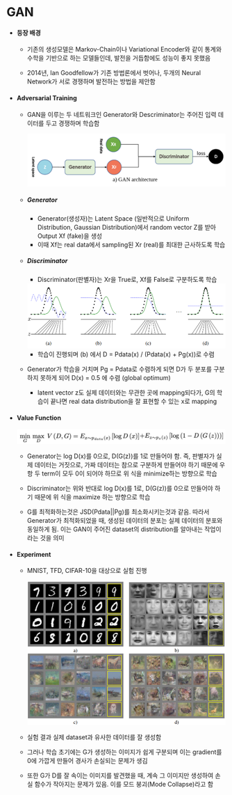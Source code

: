 # GAN

* #### 등장 배경

  * 기존의 생성모델은 Markov-Chain이나 Variational Encoder와 같이 통계와 수학을 기반으로 하는 모델들인데, 발전을 거듭함에도 성능이 좋지 못했음

  * 2014년, Ian Goodfellow가 기존 방법론에서 벗어나, 두개의 Neural Network가 서로 경쟁하며 발전하는 방법을 제안함

    

* #### Adversarial Training

  * GAN을 이루는 두 네트워크인 Generator와 Descriminator는 주어진 입력 데이터를 두고 경쟁하며 학습함

    <img src="images/gan1.png" />

    

  * ##### Generator

    * Generator(생성자)는 Latent Space (일반적으로 Uniform Distribution, Gaussian Distribution)에서 random vector Z를 받아 Output Xf (fake)을 생성
    * 이때 Xf는 real data에서 sampling된 Xr (real)를 최대한 근사하도록 학습

  * ##### Discriminator

    * Discriminator(판별자)는 Xr을 True로, Xf를 False로 구분하도록 학습

      

    <img src="images/gan3.png" />

    * 학습이 진행되며 (b) 에서 D = Pdata(x) / (Pdata(x) + Pg(x))로 수렴
  * Generator가 학습을 거치며 Pg = Pdata로 수렴하게 되면 D가 두 분포를 구분하지 못하게 되어 D(x) = 0.5 에 수렴 (global optimum)
    
    * latent vector z도 실제 데이터와는 무관한 곳에 mapping되다가, G의 학습이 끝나면 real data distribution을 잘 표현할 수 있는 x로 mapping 

  

  

* #### Value Function

  <img src="images/gan2.png" />

  * Generator는 log D(x)를 0으로, D(G(z))를 1로 만들어야 함. 즉, 판별자가 실제 데이터는 거짓으로, 가짜 데이터는 참으로 구분하게 만들어야 하기 때문에 우항 두 term이 모두 0이 되어야 하므로 위 식을 minimize하는 방향으로 학습

  * Discriminator는 위와 반대로 log D(x)를 1로, D(G(z))를 0으로 만들어야 하기 때문에 위 식을 maximize 하는 방향으로 학습

  * G를 최적화하는것은 JSD(Pdata||Pg)를 최소화시키는것과 같음. 따라서 Generator가 최적화되었을 때, 생성된 데이터의 분포는 실제 데이터의 분포와 동일하게 됨. 이는 GAN이 주어진 dataset의 distribution를 알아내는 작업이라는 것을 의미

    

* #### Experiment

  * MNIST, TFD, CIFAR-10을 대상으로 실험 진행

    <img src="images/gan4.png" />

  * 실험 결과 실제 dataset과 유사한 데이터를 잘 생성함
  * 그러나 학습 초기에는 G가 생성하는 이미지가 쉽게 구분되며 이는 gradient를 0에 가깝게 만들어 경사가 손실되는 문제가 생김
  * 또한 G가 D를 잘 속이는 이미지를 발견했을 때, 계속 그 이미지만 생성하여 손실 함수가 작아지는 문제가 있음. 이를 모드 붕괴(Mode Collapse)라고 함